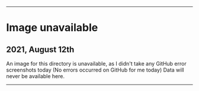 
***

# Image unavailable

## 2021, August 12th

An image for this directory is unavailable, as I didn't take any GitHub error screenshots today (No errors occurred on GitHub for me today) Data will never be available here.

***
